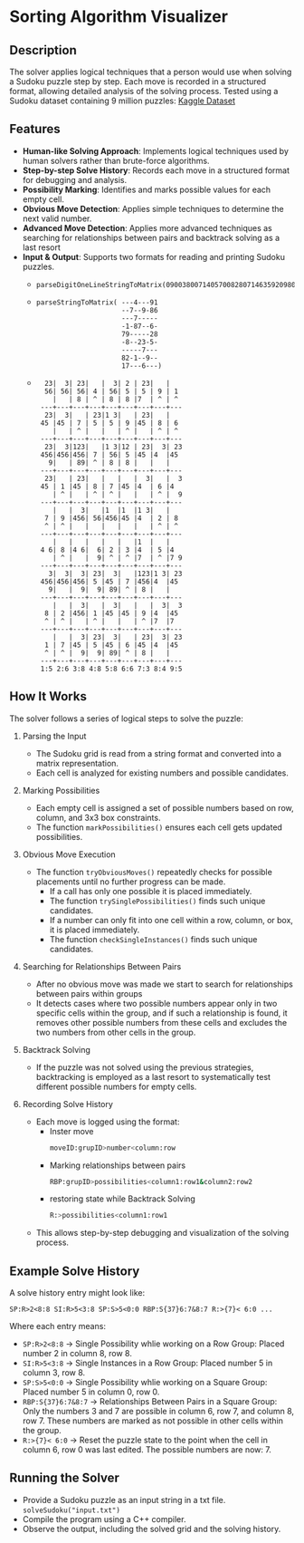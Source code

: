 # Sorting Algorithm Visualizer

## Description
The solver applies logical techniques that a person would use when solving a Sudoku puzzle step by step. 
Each move is recorded in a structured format, allowing detailed analysis of the solving process. Tested using a Sudoku dataset containing 9 million puzzles: [Kaggle Dataset](https://www.kaggle.com/datasets/rohanrao/sudoku)

## Features
- **Human-like Solving Approach**: Implements logical techniques used by human solvers rather than brute-force algorithms.
- **Step-by-step Solve History**: Records each move in a structured format for debugging and analysis.
- **Possibility Marking**: Identifies and marks possible values for each empty cell.
- **Obvious Move Detection**: Applies simple techniques to determine the next valid number.
- **Advanced Move Detection**: Applies more advanced techniques as searching for relationships between pairs and backtrack solving as a last resort
- **Input & Output**: Supports two formats for reading and printing Sudoku puzzles.
  - ```
    parseDigitOneLineStringToMatrix(090038007140570082807146359209800763004090008080002104430905870900780045578401936)
  - ```
    parseStringToMatrix( ---4---91
                         --7--9-86
                         ---7-----
                         -1-87--6-
                         79-----28
                         -8--23-5-
                         -----7---
                         82-1--9--
                         17---6---)
   - ```
       23|  3| 23|   |  3| 2 | 23|   |
       56| 56| 56| 4 | 56| 5 | 5 | 9 | 1
         |   | 8 | ^ | 8 | 8 |7  | ^ | ^
      ---+---+---+---+---+---+---+---+---
       23|  3|   | 23|1 3|   | 23|   |
      45 |45 | 7 | 5 | 5 | 9 |45 | 8 | 6
         |   | ^ |   |   | ^ |   | ^ | ^
      ---+---+---+---+---+---+---+---+---
       23|  3|123|   |1 3|12 | 23|  3| 23
      456|456|456| 7 | 56| 5 |45 |4  |45
        9|   | 89| ^ | 8 | 8 |   |   |
      ---+---+---+---+---+---+---+---+---
       23|   | 23|   |   |   |  3|   |  3
      45 | 1 |45 | 8 | 7 |45 |4  | 6 |4
         | ^ |   | ^ | ^ |   |   | ^ |  9
      ---+---+---+---+---+---+---+---+---
         |   |  3|   |1  |1  |1 3|   |
       7 | 9 |456| 56|456|45 |4  | 2 | 8
       ^ | ^ |   |   |   |   |   | ^ | ^
      ---+---+---+---+---+---+---+---+---
         |   |   |   |   |   |1  |   |
      4 6| 8 |4 6|  6| 2 | 3 |4  | 5 |4
         | ^ |   |  9| ^ | ^ |7  | ^ |7 9
      ---+---+---+---+---+---+---+---+---
        3|  3|  3| 23|  3|   |123|1 3| 23
      456|456|456| 5 |45 | 7 |456|4  |45
        9|   |  9|  9| 89| ^ | 8 |   |
      ---+---+---+---+---+---+---+---+---
         |   |  3|   |  3|   |   |  3|  3
       8 | 2 |456| 1 |45 |45 | 9 |4  |45
       ^ | ^ |   | ^ |   |   | ^ |7  |7
      ---+---+---+---+---+---+---+---+---
         |   |  3| 23|  3|   | 23|  3| 23
       1 | 7 |45 | 5 |45 | 6 |45 |4  |45
       ^ | ^ |  9|  9| 89| ^ | 8 |   |
      ---+---+---+---+---+---+---+---+---
      1:5 2:6 3:8 4:8 5:8 6:6 7:3 8:4 9:5

## How It Works

The solver follows a series of logical steps to solve the puzzle:
1. Parsing the Input
   - The Sudoku grid is read from a string format and converted into a matrix representation.
   - Each cell is analyzed for existing numbers and possible candidates.

2. Marking Possibilities
   - Each empty cell is assigned a set of possible numbers based on row, column, and 3x3 box constraints.
   - The function `markPossibilities()` ensures each cell gets updated possibilities.

3. Obvious Move Execution 
   - The function `tryObviousMoves()` repeatedly checks for possible placements until no further progress can be made.
     - If a call has only one possible it is placed immediately.
     - The function `trySinglePossibilities()` finds such unique candidates.
     - If a number can only fit into one cell within a row, column, or box, it is placed immediately.
     - The function `checkSingleInstances()` finds such unique candidates.

4. Searching for Relationships Between Pairs
   - After no obvious move was made we start to search for relationships between pairs within groups
   - It detects cases where two possible numbers appear only in two specific cells within the group,
     and if such a relationship is found, it removes other possible numbers from these cells and excludes the two numbers from other cells in the group.
   
5. Backtrack Solving
   - If the puzzle was not solved using the previous strategies, backtracking is employed as a last resort to systematically test different possible numbers for empty cells.

6. Recording Solve History
   - Each move is logged using the format:
     - Inster move
       ```sh
       moveID:grupID>number<column:row
     - Marking relationships between pairs
       ```sh
       RBP:grupID>possibilities<column1:row1&column2:row2
     - restoring state while Backtrack Solving
       ```sh
       R:>possibilities<column1:row1
   - This allows step-by-step debugging and visualization of the solving process.


## Example Solve History

A solve history entry might look like:
```
SP:R>2<8:8 SI:R>5<3:8 SP:S>5<0:0 RBP:S{37}6:7&8:7 R:>{7}< 6:0 ...
```
Where each entry means:
- `SP:R>2<8:8` → Single Possibility whlie working on a Row Group: Placed number 2 in column 8, row 8.
- `SI:R>5<3:8` → Single Instances in a Row Group: Placed number 5 in column 3, row 8.
- `SP:S>5<0:0` → Single Possibility whlie working on a Square Group: Placed number 5 in column 0, row 0.
- `RBP:S{37}6:7&8:7` → Relationships Between Pairs in a Square Group: Only the numbers 3 and 7 are possible in column 6, row 7, and column 8, row 7. These numbers are marked as not possible in other cells within the group.
- `R:>{7}< 6:0` → Reset the puzzle state to the point when the cell in column 6, row 0 was last edited. The possible numbers are now: 7.

## Running the Solver

 - Provide a Sudoku puzzle as an input string in a txt file. `solveSudoku("input.txt")`
 - Compile the program using a C++ compiler.
 - Observe the output, including the solved grid and the solving history.
